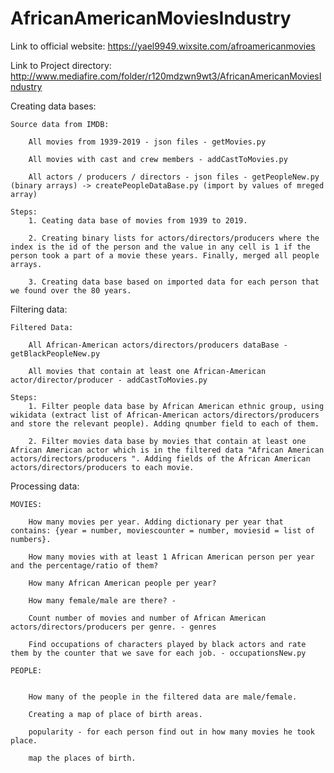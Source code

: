 # AfricanAmericanMoviesIndustry

Link to official website: https://yael9949.wixsite.com/afroamericanmovies

Link to Project directory: http://www.mediafire.com/folder/r120mdzwn9wt3/AfricanAmericanMoviesIndustry

Creating data bases:

	Source data from IMDB:
		
		All movies from 1939-2019 - json files - getMovies.py
		
		All movies with cast and crew members - addCastToMovies.py
		
		All actors / producers / directors - json files - getPeopleNew.py (binary arrays) -> createPeopleDataBase.py (import by values of mreged array)

	Steps:
		1. Ceating data base of movies from 1939 to 2019.
		
		2. Creating binary lists for actors/directors/producers where the index is the id of the person and the value in any cell is 1 if the person took a part of a movie these years. Finally, merged all people arrays.
		
		3. Creating data base based on imported data for each person that we found over the 80 years.

Filtering data:

	Filtered Data:
	
		All African-American actors/directors/producers dataBase - getBlackPeopleNew.py
		
		All movies that contain at least one African-American actor/director/producer - addCastToMovies.py		
	
	Steps:
		1. Filter people data base by African American ethnic group, using wikidata (extract list of African-American actors/directors/producers and store the relevant people). Adding qnumber field to each of them. 
	
		2. Filter movies data base by movies that contain at least one African American actor which is in the filtered data "African American actors/directors/producers ". Adding fields of the African American actors/directors/producers to each movie.

Processing data:
	
	MOVIES:
	
		How many movies per year. Adding dictionary per year that contains: {year = number, moviescounter = number, moviesid = list of numbers}.
		
		How many movies with at least 1 African American person per year and the percentage/ratio of them?
		
		How many African American people per year?
		
		How many female/male are there? -
		
		Count number of movies and number of African American actors/directors/producers per genre. - genres
		
		Find occupations of characters played by black actors and rate them by the counter that we save for each job. - occupationsNew.py
	
	PEOPLE:
	
		
		How many of the people in the filtered data are male/female.
		
		Creating a map of place of birth areas.
		
		popularity - for each person find out in how many movies he took place.
		
		map the places of birth.
        

